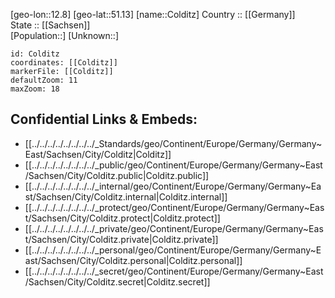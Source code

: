 ﻿---
location: [51.13,12.8] 
mapzoom: [7,12] 
mapmarker: city 
type: City
tags:
- geo/City


SpocWebEntityId: 29640
isDeleted: false
confidential: public

---
[geo-lon::12.8] 
[geo-lat::51.13] 
[name::Colditz] 
Country :: [[Germany]]  
State :: [[Sachsen]]  
[Population::] 
[Unknown::] 


```leaflet
id: Colditz
coordinates: [[Colditz]] 
markerFile: [[Colditz]] 
defaultZoom: 11 
maxZoom: 18
```


## Confidential Links & Embeds: 
- [[../../../../../../../../_Standards/geo/Continent/Europe/Germany/Germany~East/Sachsen/City/Colditz|Colditz]] 
- [[../../../../../../../../_public/geo/Continent/Europe/Germany/Germany~East/Sachsen/City/Colditz.public|Colditz.public]] 
- [[../../../../../../../../_internal/geo/Continent/Europe/Germany/Germany~East/Sachsen/City/Colditz.internal|Colditz.internal]] 
- [[../../../../../../../../_protect/geo/Continent/Europe/Germany/Germany~East/Sachsen/City/Colditz.protect|Colditz.protect]] 
- [[../../../../../../../../_private/geo/Continent/Europe/Germany/Germany~East/Sachsen/City/Colditz.private|Colditz.private]] 
- [[../../../../../../../../_personal/geo/Continent/Europe/Germany/Germany~East/Sachsen/City/Colditz.personal|Colditz.personal]] 
- [[../../../../../../../../_secret/geo/Continent/Europe/Germany/Germany~East/Sachsen/City/Colditz.secret|Colditz.secret]] 
